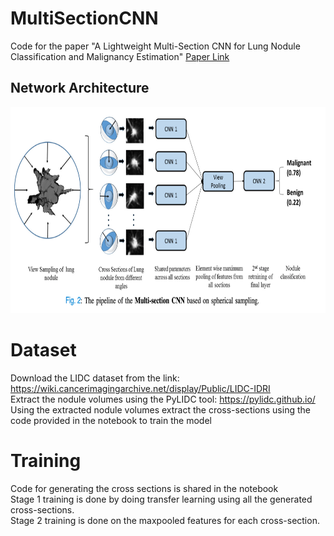 # MultiSectionCNN
Code for the paper "A Lightweight Multi-Section CNN for Lung Nodule Classification and Malignancy Estimation"
<a href=https://www.researchgate.net/publication/328774789_A_Lightweight_Multi-Section_CNN_for_Lung_Nodule_Classification_and_Malignancy_Estimation>
  Paper Link
</a>


Network Architecture
--------------------

<p align="center">
  <img src="pipeline.png" width="640" height="330" />
</p>

# Dataset
Download the LIDC dataset from the link: https://wiki.cancerimagingarchive.net/display/Public/LIDC-IDRI <br>
Extract the nodule volumes using the PyLIDC tool: https://pylidc.github.io/ <br>
Using the extracted nodule volumes extract the cross-sections using the code provided in the notebook to train the model <br>

# Training
Code for generating the cross sections is shared in the notebook <br>
Stage 1 training is done by doing transfer learning using all the generated cross-sections. <br>
Stage 2 training is done on the maxpooled features for each cross-section. <br>
